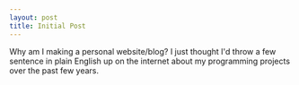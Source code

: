 ```yaml
---
layout: post
title: Initial Post
---
```


Why am I making a personal website/blog? I just thought I'd throw a few sentence in plain English up on the internet about my programming projects over the past few years. 
